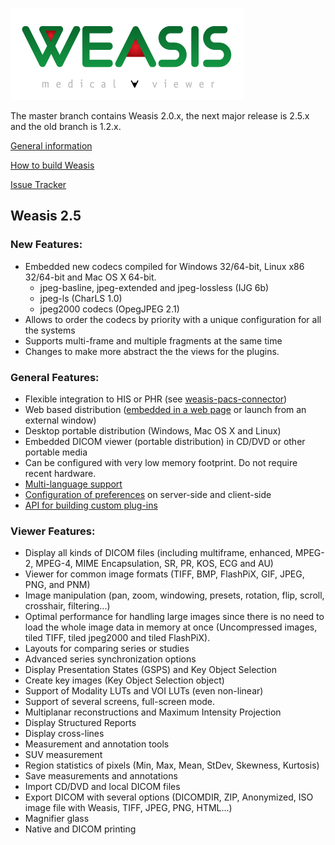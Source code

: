 ![Weasis](weasis-distributions/resources/images/about.png)

The master branch contains Weasis 2.0.x, the next major release is 2.5.x and the old branch is 1.2.x.

[General information](http://www.dcm4che.org/confluence/display/WEA/Home)

[How to build Weasis](http://www.dcm4che.org/confluence/display/WEA/Building+Weasis+from+source)

[Issue Tracker](http://www.dcm4che.org/jira/browse/WEA)

## Weasis 2.5 ##

### New Features: ###
* Embedded new codecs compiled for Windows 32/64-bit, Linux x86 32/64-bit and Mac OS X 64-bit. 
	* jpeg-basline, jpeg-extended and jpeg-lossless (IJG 6b)
	* jpeg-ls (CharLS 1.0) 
	* jpeg2000 codecs (OpegJPEG 2.1)
* Allows to order the codecs by priority with a unique configuration for all the systems
* Supports multi-frame and multiple fragments at the same time
* Changes to make more abstract the the views for the plugins. 

### General Features: ###
* Flexible integration to HIS or PHR (see [weasis-pacs-connector](https://github.com/nroduit/weasis-pacs-connector))
* Web based distribution ([embedded in a web page](https://github.com/nroduit/weasis-jnlp-distributions) or launch from an external window)
* Desktop portable distribution (Windows, Mac OS X and Linux)
* Embedded DICOM viewer (portable distribution) in CD/DVD or other portable media
* Can be configured with very low memory footprint. Do not require recent hardware.
* [Multi-language support](https://www.transifex.com/projects/p/weasis/)
* [Configuration of preferences](http://www.dcm4che.org/confluence/display/WEA/Weasis+Preferences) on server-side and client-side
* [API for building custom plug-ins](http://www.dcm4che.org/confluence/display/WEA/How+to+build+and+install+a+plug-in)

### Viewer Features: ###
* Display all kinds of DICOM files (including multiframe, enhanced, MPEG-2, MPEG-4, MIME Encapsulation, SR, PR, KOS, ECG and AU)
* Viewer for common image formats (TIFF, BMP, FlashPiX, GIF, JPEG, PNG, and PNM)
* Image manipulation (pan, zoom, windowing, presets, rotation, flip, scroll, crosshair, filtering...)
* Optimal performance for handling large images since there is no need to load the whole image data in memory at once (Uncompressed images, tiled TIFF, tiled jpeg2000 and tiled FlashPiX).
* Layouts for comparing series or studies
* Advanced series synchronization options
* Display Presentation States (GSPS) and Key Object Selection
* Create key images (Key Object Selection object)
* Support of Modality LUTs and VOI LUTs (even non-linear)
* Support of several screens, full-screen mode.
* Multiplanar reconstructions and Maximum Intensity Projection
* Display Structured Reports
* Display cross-lines
* Measurement and annotation tools
* SUV measurement
* Region statistics of pixels (Min, Max, Mean, StDev, Skewness, Kurtosis)
* Save measurements and annotations
* Import CD/DVD and local DICOM files
* Export DICOM with several options (DICOMDIR, ZIP, Anonymized, ISO image file with Weasis, TIFF, JPEG, PNG, HTML...)
* Magnifier glass
* Native and DICOM printing
